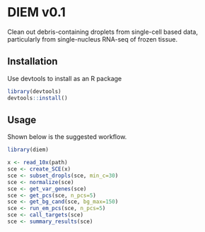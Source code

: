 
# DIEM v0.1

Clean out debris-containing droplets from single-cell based data, particularly from 
single-nucleus RNA-seq of frozen tissue.

## Installation

Use devtools to install as an R package

```R
library(devtools)
devtools::install()
```

## Usage

Shown below is the suggested workflow.

```R
library(diem)

x <- read_10x(path)
sce <- create_SCE(x)
sce <- subset_dropls(sce, min_c=30)
sce <- normalize(sce)
sce <- get_var_genes(sce)
sce <- get_pcs(sce, n_pcs=5)
sce <- get_bg_cand(sce, bg_max=150)
sce <- run_em_pcs(sce, n_pcs=5)
sce <- call_targets(sce)
sce <- summary_results(sce)
```

